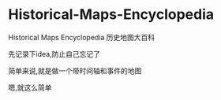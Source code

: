 # Historical-Maps-Encyclopedia
Historical Maps Encyclopedia
历史地图大百科

先记录下idea,防止自己忘记了

简单来说,就是做一个带时间轴和事件的地图

嗯,就这么简单
